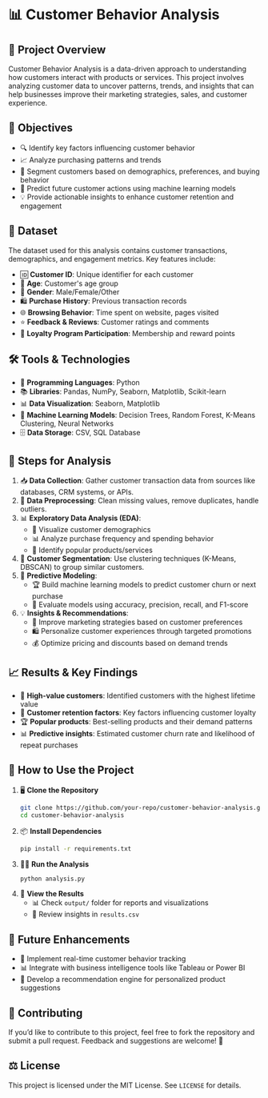 # 📊 Customer Behavior Analysis

## 📌 Project Overview
Customer Behavior Analysis is a data-driven approach to understanding how customers interact with products or services. This project involves analyzing customer data to uncover patterns, trends, and insights that can help businesses improve their marketing strategies, sales, and customer experience.

## 🎯 Objectives
- 🔍 Identify key factors influencing customer behavior
- 📈 Analyze purchasing patterns and trends
- 👥 Segment customers based on demographics, preferences, and buying behavior
- 🤖 Predict future customer actions using machine learning models
- 💡 Provide actionable insights to enhance customer retention and engagement

## 📂 Dataset
The dataset used for this analysis contains customer transactions, demographics, and engagement metrics. Key features include:
- 🆔 **Customer ID**: Unique identifier for each customer
- 🎂 **Age**: Customer's age group
- 🚻 **Gender**: Male/Female/Other
- 🛍️ **Purchase History**: Previous transaction records
- 🌐 **Browsing Behavior**: Time spent on website, pages visited
- ⭐ **Feedback & Reviews**: Customer ratings and comments
- 🎁 **Loyalty Program Participation**: Membership and reward points

## 🛠️ Tools & Technologies
- 🐍 **Programming Languages**: Python
- 📚 **Libraries**: Pandas, NumPy, Seaborn, Matplotlib, Scikit-learn
- 📊 **Data Visualization**: Seaborn, Matplotlib
- 🤖 **Machine Learning Models**: Decision Trees, Random Forest, K-Means Clustering, Neural Networks
- 🗄️ **Data Storage**: CSV, SQL Database

## 🔄 Steps for Analysis
1. 📥 **Data Collection**: Gather customer transaction data from sources like databases, CRM systems, or APIs.
2. 🧹 **Data Preprocessing**: Clean missing values, remove duplicates, handle outliers.
3. 📊 **Exploratory Data Analysis (EDA)**:
   - 🎨 Visualize customer demographics
   - 📊 Analyze purchase frequency and spending behavior
   - 🛒 Identify popular products/services
4. 🎯 **Customer Segmentation**: Use clustering techniques (K-Means, DBSCAN) to group similar customers.
5. 🔮 **Predictive Modeling**:
   - 🏆 Build machine learning models to predict customer churn or next purchase
   - 📏 Evaluate models using accuracy, precision, recall, and F1-score
6. 💡 **Insights & Recommendations**:
   - 🎯 Improve marketing strategies based on customer preferences
   - 🛍️ Personalize customer experiences through targeted promotions
   - 💰 Optimize pricing and discounts based on demand trends

## 📈 Results & Key Findings
- 💎 **High-value customers**: Identified customers with the highest lifetime value
- 🔄 **Customer retention factors**: Key factors influencing customer loyalty
- 🏆 **Popular products**: Best-selling products and their demand patterns
- 📊 **Predictive insights**: Estimated customer churn rate and likelihood of repeat purchases

## 🚀 How to Use the Project
1. 🖥️ **Clone the Repository**
   ```bash
   git clone https://github.com/your-repo/customer-behavior-analysis.git
   cd customer-behavior-analysis
   ```
2. 📦 **Install Dependencies**
   ```bash
   pip install -r requirements.txt
   ```
3. 🏃‍♂️ **Run the Analysis**
   ```bash
   python analysis.py
   ```
4. 📂 **View the Results**
   - 📊 Check `output/` folder for reports and visualizations
   - 📄 Review insights in `results.csv`

## 🔮 Future Enhancements
- 📡 Implement real-time customer behavior tracking
- 📊 Integrate with business intelligence tools like Tableau or Power BI
- 🤖 Develop a recommendation engine for personalized product suggestions

## 🤝 Contributing
If you’d like to contribute to this project, feel free to fork the repository and submit a pull request. Feedback and suggestions are welcome! 📝

## ⚖️ License
This project is licensed under the MIT License. See `LICENSE` for details.

